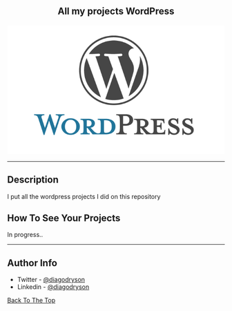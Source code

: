 ## <p align="center">All my projects WordPress</p>

![Project Image](wordpress-logo.png)

---

## Description

I put all the wordpress projects I did on this repository

## How To See Your Projects

In progress..

---

## Author Info

- Twitter - [@diagodryson](https://twitter.com/jamesqquick)
- Linkedin - [@diagodryson](https://linkedin.com/in/diagodryson)

[Back To The Top](#read-me-template)